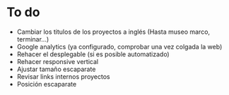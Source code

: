 # To do
- Cambiar los titulos de los proyectos a inglés (Hasta museo marco, terminar...)
- Google analytics (ya configurado, comprobar una vez colgada la web)
- Rehacer el desplegable (si es posible automatizado)
- Rehacer responsive vertical
- Ajustar tamaño escaparate
- Revisar links internos proyectos
- Posición escaparate
